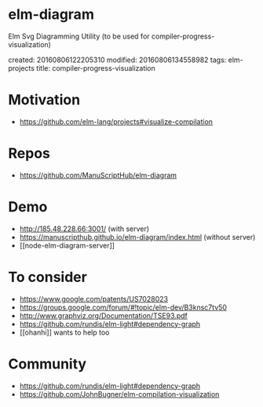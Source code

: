 # elm-diagram
Elm Svg Diagramming Utility (to be used for compiler-progress-visualization) 

created: 20160806122205310
modified: 20160806134558982
tags: elm-projects
title: compiler-progress-visualization

# Motivation
* https://github.com/elm-lang/projects#visualize-compilation

# Repos
* https://github.com/ManuScriptHub/elm-diagram

# Demo
* http://185.48.228.66:3001/ (with server)
* https://manuscripthub.github.io/elm-diagram/index.html (without server)
* [[node-elm-diagram-server]]

# To consider
* https://www.google.com/patents/US7028023
* https://groups.google.com/forum/#!topic/elm-dev/B3knsc7tv50
* http://www.graphviz.org/Documentation/TSE93.pdf
* https://github.com/rundis/elm-light#dependency-graph
* [[ohanhi]] wants to help too

# Community
* https://github.com/rundis/elm-light#dependency-graph
* https://github.com/JohnBugner/elm-compilation-visualization

